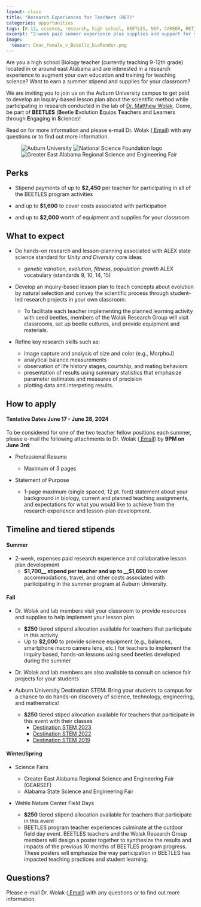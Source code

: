 ```yaml
---
layout: class
title: "Research Experiences for Teachers (RET)"
categories: opportunities
tags: [K-12, science, research, high school, BEETLES, NSF, CAREER, RET]
excerpt: "2-week paid summer experience plus supplies and support for your classroom"
image:
  teaser: Cmac_female_v_Botello_bioRender.png
---
```


Are you a high school Biology teacher (currently teaching 9-12th grade) located in or around east Alabama and are interested in a research experience to augment your own education and training for teaching science? Want to earn a summer stipend and supplies for your classroom?

We are inviting you to join us on the Auburn University campus to get paid to develop an inquiry-based lesson plan about the scientific method while participating in research conducted in the lab of [Dr. Matthew Wolak](https://www.auburn.edu/cosam/departments/biology/biology-faculty/wolak/index.htm). Come, be part of __BEETLES__ (**B**eetle **E**volution **E**quips **T**eachers and **L**earners through **E**ngaging in **S**cience)!

Read on for more information and please e-mail Dr. Wolak (<a href="mailto:mew0099@auburn.edu" class="member-social" target="_blank"><i class="fa fa-fw fa-envelope-square"></i> Email</a>) with any questions or to find out more information.

<figure class="third">
  <img
    src="{% picture direct AUtowerlogoblack.jpg %}"
    alt="Auburn University">
  <img
    src="{% picture direct nsf-logo.png %}"
    alt="National Science Foundation logo">
  <img
    src="{% picture direct GEARSEF_logo.png %}"
    alt="Greater East Alabama Regional Science and Engineering Fair">
<!-- TODO: another picture = Wolak Research Group/BEETLES symbol/graphic -->    
</figure>


## Perks

  - Stipend payments of up to __$2,450__ per teacher for participating in all of the BEETLES program activities

  - and up to __$1,600__ to cover costs associated with participation
  
  - and up to __$2,000__ worth of equipment and supplies for your classroom

## What to expect
  - Do hands-on research and lesson-planning associated with ALEX state science standard for _Unity and Diversity_ core ideas
    - _genetic variation, evolution, fitness, population growth_ ALEX vocabulary (standards 9, 10, 14, 15)
  
  - Develop an inquiry-based lesson plan to teach concepts about evolution by natural selection and convey the scientific process through student-led research projects in your own classroom.
    - To facilitate each teacher implementing the planned learning activity with seed beetles, members of the Wolak Research Group will visit classrooms, set up beetle cultures, and provide equipment and materials.

  - Refine key research skills such as:
    - image capture and analysis of size and color (e.g., MorphoJ)
    - analytical balance measurements
    - observation of life history stages, courtship, and mating behaviors
    - presentation of results using summary statistics that emphasize parameter estimates and measures of precision
    - plotting data and interpeting results.
  


  

## How to apply

#### Tentative Dates June 17 - June 28, 2024

To be considered for one of the two teacher fellow positions each summer, please e-mail the following attachments to Dr. Wolak (<a href="mailto:mew0099@auburn.edu" class="member-social" target="_blank"><i class="fa fa-fw fa-envelope-square"></i> Email</a>) by __9PM on June 3rd__:

  - Professional Resume
    - Maximum of 3 pages

  - Statement of Purpose
    - 1-page maximum (single spaced, 12 pt. font) statement about your background in biology, current and planned teaching assignments, and expectations for what you would like to achieve from the research experience and lesson-plan development.
    

## Timeline and tiered stipends

#### Summer
  - 2-week, expenses paid research experience and collaborative lesson plan development
    - __$1,700__ stipend per teacher and up to __$1,600__ to cover accommodations, travel, and other costs associated with participating in the summer program at Auburn University.
  
#### Fall
  - Dr. Wolak and lab members visit your classroom to provide resources and supplies to help implement your lesson plan

    - __$250__ tiered stipend allocation available for teachers that participate in this activity
    - Up to __$2,000__ to provide science equipment (e.g., balances, smartphone macro camera lens, etc.) for teachers to implement the inquiry based, hands-on lessons using seed beetles developed during the summer
    
  - Dr. Wolak and lab members are also available to consult on science fair projects for your students
     
  - Auburn University Destination STEM: Bring your students to campus for a chance to do hands-on discovery of science, technology, engineering, and mathematics!

    - __$250__ tiered stiped allocation available for teachers that participate in this event with their classes
        - [Destination STEM 2023](https://www.auburn.edu/cosam/news/articles/2023/10/destination_stem_ignites_a_passion_for_science,_technology,_engineering_and_mathematics_in_local_middle_school_students.htm)
        - [Destination STEM 2022](https://www.auburn.edu/cosam/news/articles/2022/10/destinationstem.htm)
        - [Destination STEM 2019](https://www.auburn.edu/cosam/news/articles/2019/10/local_students_become_scientists_at_destination_stem.htm)
  
<!-- how to insert previous YouTube video

<iframe width="556" height="310" src="https://www.youtube.com/embed/OZV_Irw4d_Y" title="2022 Destination STEM" frameborder="0" allow="accelerometer; autoplay; clipboard-write; encrypted-media; gyroscope; picture-in-picture; web-share" allowfullscreen></iframe>

-->

#### Winter/Spring
  - Science Fairs
    - Greater East Alabama Regional Science and Engineering Fair (GEARSEF)
    - Alabama State Science and Engineering Fair
    
  - Wehle Nature Center Field Days
    - __$250__ tiered stipend allocation available for teachers that participate in this event
    - BEETLES program teacher experiences culminate at the outdoor field day event. BEETLES teachers and the Wolak Research Group members will design a poster together to synthesize the results and impacts of the previous 10 months of BEETLES program progress. These posters will emphasize the way participation in BEETLES has impacted teaching practices and student learning.
    

## Questions?
Please e-mail Dr. Wolak (<a href="mailto:mew0099@auburn.edu" class="member-social" target="_blank"><i class="fa fa-fw fa-envelope-square"></i> Email</a>) with any questions or to find out more information.
